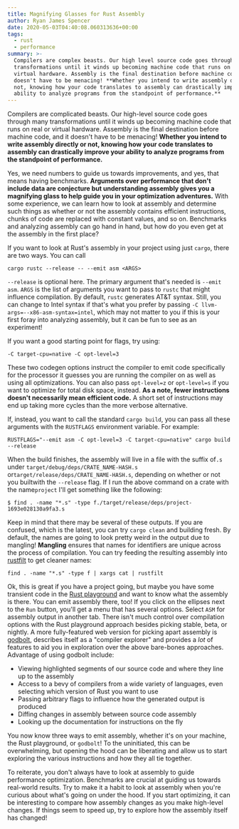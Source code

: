 ```yaml
---
title: Magnifying Glasses for Rust Assembly
author: Ryan James Spencer
date: 2020-05-03T04:40:08.060313636+00:00
tags:
  - rust
  - performance
summary: >-
  Compilers are complex beasts. Our high level source code goes through many
  transformations until it winds up becoming machine code that runs on real or
  virtual hardware. Assembly is the final destination before machine code and it
  doesn't have to be menacing! **Whether you intend to write assembly directly or
  not, knowing how your code translates to assembly can drastically improve your
  ability to analyze programs from the standpoint of performance.**
---
```


Compilers are complicated beasts. Our high-level source code goes through many
transformations until it winds up becoming machine code that runs on real or
virtual hardware. Assembly is the final destination before machine code, and it
doesn't have to be menacing! **Whether you intend to write assembly directly or
not, knowing how your code translates to assembly can drastically improve your
ability to analyze programs from the standpoint of performance.**

Yes, we need numbers to guide us towards improvements, and yes, that means
having benchmarks. **Arguments over performance that don't include data are
conjecture but understanding assembly gives you a magnifying glass to help guide
you in your optimization adventures.** With some experience, we can learn how to
look at assembly and determine such things as whether or not the assembly
contains efficient instructions, chunks of code are replaced with constant
values, and so on. Benchmarks and analyzing assembly can go hand in hand, but
how do you even get at the assembly in the first place?

If you want to look at Rust's assembly in your project using just `cargo`, there
are two ways. You can call

```
cargo rustc --release -- --emit asm <ARGS>
```

`--release` is optional here. The primary argument that's needed is `--emit
asm`. `ARGS` is the list of arguments you want to pass to `rustc` that might
influence compilation. By default, `rustc` generates AT&T syntax. Still, you can
change to Intel syntax if that's what you prefer by passing `-C
llvm-args=--x86-asm-syntax=intel`, which may not matter to you if this is your
first foray into analyzing assembly, but it can be fun to see as an experiment!

If you want a good starting point for flags, try using:

```
-C target-cpu=native -C opt-level=3
```

These two codegen options instruct the compiler to emit code specifically for
the processor it guesses you are running the compiler on as well as using all
optimizations. You can also pass `opt-level=z` or `opt-level=s` if you want to
optimize for total disk space, instead. **As a note, fewer instructions doesn't
necessarily mean efficient code.** A short set of instructions may end up taking
more cycles than the more verbose alternative.

If, instead, you want to call the standard `cargo build`, you can pass all these
arguments with the `RUSTFLAGS` environment variable. For example:

```
RUSTFLAGS="--emit asm -C opt-level=3 -C target-cpu=native" cargo build --release
```

When the build finishes, the assembly will live in a file with the suffix of`.s`
under `target/debug/deps/CRATE_NAME-HASH.s`
or`target/release/deps/CRATE_NAME-HASH.s`, depending on whether or not you
builtwith the `--release` flag. If I run the above command on a crate with the
name`project` I'll get something like the following:

```
$ find . -name "*.s" -type f./target/release/deps/project-1693e028130a9fa3.s
```

Keep in mind that there may be several of these outputs. If you are confused,
which is the latest, you can try `cargo clean` and building fresh. By default,
the names are going to look pretty weird in the output due to mangling!
**Mangling** ensures that names for identifiers are unique across the process of
compilation. You can try feeding the resulting assembly into
[rustfilt](https://github.com/luser/rustfilt) to get cleaner names:

```
find . -name "*.s" -type f | xargs cat | rustfilt
```

Ok, this is great if you have a project going, but maybe you have some transient
code in the [Rust playground](https://play.rust-lang.org/) and want to know what
the assembly is there. You can emit assembly there, too! If you click on the
ellipses next to the `Run` button, you'll get a menu that has several options.
Select `ASM` for assembly output in another tab. There isn't much control over
compilation options with the Rust playground approach besides picking stable,
beta, or nightly. A more fully-featured web version for picking apart assembly
is [godbolt](https://godbolt.org/), describes itself as a "compiler explorer"
and provides a _lot_ of features to aid you in exploration over the above
bare-bones approaches. Advantage of using godbolt include:

* Viewing highlighted segments of our source code and where they line up to the assembly
* Access to a bevy of compilers from a wide variety of languages, even  selecting which version of Rust you want to use
* Passing arbitrary flags to influence how the generated output is produced
* Diffing changes in assembly between source code assembly
* Looking up the documentation for instructions on the fly

You now know three ways to emit assembly, whether it's on your machine, the Rust
playground, or `godbolt`! To the uninitiated, this can be overwhelming, but
opening the hood can be liberating and allow us to start exploring the various
instructions and how they all tie together.

To reiterate, you don't always have to look at assembly to guide performance
optimization. Benchmarks are crucial at guiding us towards real-world results.
Try to make it a habit to look at assembly when you're curious about what's
going on under the hood. If you start optimizing, it can be interesting to
compare how assembly changes as you make high-level changes. If things seem to
speed up, try to explore how the assembly itself has changed!
